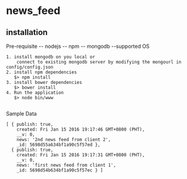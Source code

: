 # news_feed
## installation

Pre-requisite
    -- nodejs
    -- npm
    -- mongodb
    --supported OS
```
1. install mongodb on you local or 
    connect to existing mongodb server by modifying the mongourl in config/config.json
2. install npm dependencies
   $> npm install
3. install bower dependencies
   $> bower install
4. Run the application
   $> node bin/www
   
```
Sample Data

```
[ { publish: true,
    created: Fri Jan 15 2016 19:17:46 GMT+0800 (PHT),
    __v: 0,
    news: '2nd news feed from client 2',
    _id: 5698d55a634bf1a90c5f57ed },
  { publish: true,
    created: Fri Jan 15 2016 19:17:31 GMT+0800 (PHT),
    __v: 0,
    news: 'first news feed from client 1',
    _id: 5698d54b634bf1a90c5f57ec } ]
    
```
